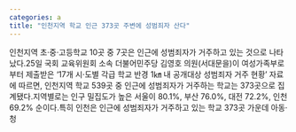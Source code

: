 ```yaml
---
categories: a
title: "인천지역 학교 인근 373곳 주변에 성범죄자 산다"
---
```

인천지역 초·중·고등학교 10곳 중 7곳은 인근에 성범죄자가 거주하고 있는 것으로 나타났다.25일 국회 교육위원회 소속 더불어민주당 김영호 의원(서대문을)이 여성가족부로부터 제출받은 ‘17개 시·도별 각급 학교 반경 1㎞ 내 공개대상 성범죄자 거주 현황’ 자료에 따르면, 인천지역 학교 539곳 중 인근에 성범죄자가 거주하는 학교는 373곳으로 집계됐다.지역별로는 인구 밀집도가 높은 서울이 80.1%, 부산 76.0%, 대전 72.2%, 인천 69.2% 순이다.특히 인천은 인근에 성범죄자가 거주하고 있는 학교 373곳 가운데 아동·청